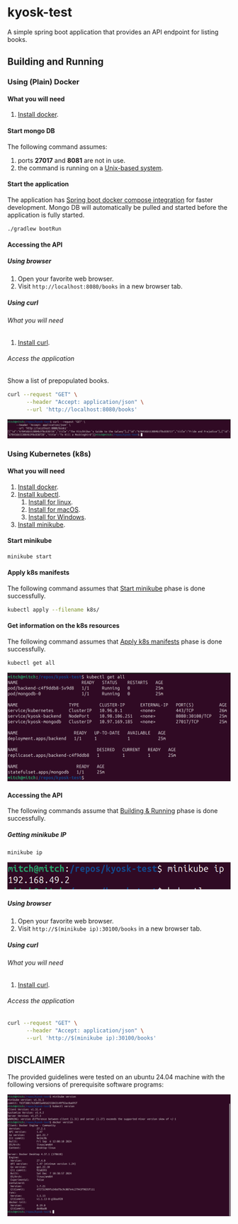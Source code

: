 # kyosk-test

A simple spring boot application that provides an API endpoint for listing books.

## Building and Running

### Using (Plain) Docker

#### What you will need

1. [Install docker][docker-installation-url].

#### Start mongo DB

The following command assumes:

1. ports **27017** and **8081** are not in use.
2. the command is running on a [Unix-based system](https://en.wikipedia.org/wiki/List_of_Unix_systems).

#### Start the application

The application
has [Spring boot docker compose integration](https://docs.spring.io/spring-boot/how-to/docker-compose.html) for faster
development.
Mongo DB will automatically be pulled and started before the application is fully started.

```bash
./gradlew bootRun
```

#### Accessing the API

##### Using browser

1. Open your favorite web browser.
2. Visit `http://localhost:8080/books` in a new browser tab.

##### Using curl

###### What you will need

1. [Install curl][install-curl-url].

###### Access the application

Show a list of prepopulated books.

```bash
curl --request "GET" \
      --header "Accept: application/json" \
      --url 'http://localhost:8080/books'
```

![Link to Screenshot](screenshots/curl-output-localhost-8080.png)

### Using Kubernetes (k8s)

#### What you will need

1. [Install docker][docker-installation-url].
2. [Install kubectl](https://kubernetes.io/docs/reference/kubectl/).
   1. [Install for linux](https://kubernetes.io/docs/tasks/tools/install-kubectl-linux/).
   2. [Install for macOS](https://kubernetes.io/docs/tasks/tools/install-kubectl-macos/).
   3. [Install for Windows](https://kubernetes.io/docs/tasks/tools/install-kubectl-windows/).
3. [Install minikube](https://minikube.sigs.k8s.io/docs/start/).

#### Start minikube

```bash
minikube start
```

#### Apply k8s manifests

The following command assumes that [Start minikube](#start-minikube) phase is done successfully.

```bash
kubectl apply --filename k8s/
```

#### Get information on the k8s resources

The following command assumes that [Apply k8s manifests](#apply-k8s-manifests) phase is done successfully.

```bash
kubectl get all
```

![Link to Screenshot](screenshots/kubectl-get-all.png)

#### Accessing the API

The following commands assume that [Building & Running](#building-and-running) phase is done successfully.

##### Getting minikube IP

```bash
minikube ip
```

![Link to Screenshot](screenshots/minikube-ip.png)

##### Using browser

1. Open your favorite web browser.
2. Visit `http://$(minikube ip):30100/books` in a new browser tab.

##### Using curl

###### What you will need

1. [Install curl][install-curl-url].

###### Access the application

```bash
curl --request "GET" \
      --header "Accept: application/json" \
      --url 'http://$(minikube ip):30100/books'
```

## DISCLAIMER

The provided guidelines were tested on an ubuntu 24.04 machine with the following versions of prerequisite software
programs:

![Link to Screenshot](screenshots/software-versions.png)

[install-curl-url]: https://curl.se/download.html

[docker-installation-url]: https://docs.docker.com/engine/install/
